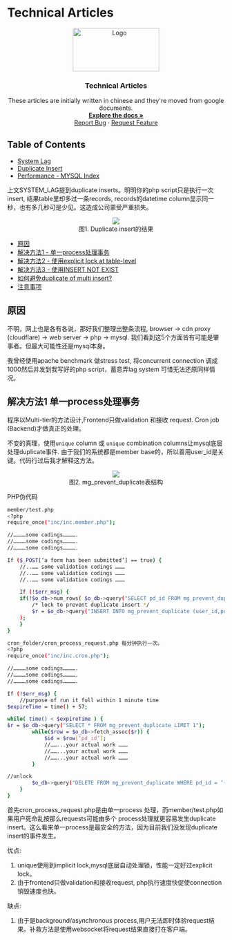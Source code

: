 # Technical Articles
<p align="center">
  <a href="https://github.com/madxradicle/madxframework2.0">
    <img src="https://www.randomsystem.net/media/images/github/MR_logo.png" alt="Logo" width="200px" height="100px">
  </a>
  <h3 align="center">Technical Articles</h3>
  <p align="center">
   These articles are initially written in chinese and they're moved from google documents.
    <br />
    <a href="https://github.com/madxradicle/articles"><strong>Explore the docs »</strong></a>
    <br />
    <a href="https://github.com/madxradicle/articles/issues">Report Bug</a>
    ·
    <a href="https://github.com/madxradicle/articles/issues">Request Feature</a>
  </p>
</p>

<!-- TABLE OF CONTENTS -->
## Table of Contents
* [System Lag](https://github.com/madxradicle/articles/tree/master/system_lag.md)
* [Duplicate Insert](https://github.com/madxradicle/articles/tree/master/duplicate_insert.md)
* [Performance - MYSQL Index](https://github.com/madxradicle/articles/tree/master/performance_mysql_index.md)

上文SYSTEM_LAG提到duplicate inserts。明明你的php script只是执行一次insert, 结果table里却多过一条records, records的datetime column显示同一秒，也有多几秒可是少见。这造成公司蒙受严重损失。

<p align="center">
    <img src="https://github.madxradicle.com/duplicate_insert/figure1.png"/><br/>
   图1. Duplicate insert的结果
</p>    

* [原因](#原因)
* [解决方法1 - 单一process处理事务](#解决方法1-单一process处理事务)
* [解决方法2 - 使用explicit lock at table-level](#解决方法2-使用explicit-lock-at-table-level)
* [解决方法3 - 使用INSERT NOT EXIST](#解决方法3-使用INSERT-NOT-EXIST)
* [如何避免duplicate of multi insert?](#如何避免duplicate-of-multi-insert?)
* [注意事项](#注意事项)

## 原因
不明，网上也是各有各说，那好我们整理出整条流程, browser -> cdn proxy (cloudflare) -> web server -> php -> mysql. 我们看到这5个方面皆有可能是肇事者。但最大可能性还是mysql本身。

我曾经使用apache benchmark 做stress test, 将concurrent connection 调成1000然后并发到我写好的php script，蓄意弄lag system 可惜无法还原同样情况。

## 解决方法1 单一process处理事务
程序以Multi-tier的方法设计,Frontend只做validation 和接收 request. Cron job (Backend)才做真正的处理。    

不变的真理，使用`unique` column 或 `unique` combination columns让mysql底层处理duplicate事件. 由于我们的系统都是member base的，所以善用user_id是关键。代码行过后我才解释这方法。

<p align="center">
    <img src="https://github.madxradicle.com/duplicate_insert/figure2.png"/><br/>
    图2. mg_prevent_duplicate表结构
</p>    

PHP伪代码
```sh
member/test.php
<?php
require_once("inc/inc.member.php");

//…………some codings………….
//…………some codings………….
//…………some codings………….

If ($_POST[‘a form has been submitted’] == true) {
    //..…… some validation codings ………
    //..…… some validation codings ………
    //..…… some validation codings ………

    If (!$err_msg) {
    if(!$o_db->num_rows( $o_db->query("SELECT pd_id FROM mg_prevent_duplicate WHERE user_id = '”.escape($user_id).”' AND pd_activity_type=’add_stock’") ) ) {
        /* lock to prevent duplicate insert */
        $r = $o_db->query("INSERT INTO mg_prevent_duplicate (user_id,pd_activity_type,pd_cdate) VALUES ( ‘“.escape('$user_id').”’,’add_stock’,’”.date("Y-m-d H:i:s").”’ )");
    );
    }
}

cron_folder/cron_process_request.php 每分钟执行一次。
<?php
require_once("inc/inc.cron.php");

//…………some codings………….
//…………some codings………….
//…………some codings………….

If (!$err_msg) {
    //purpose of run it full within 1 minute time
$expireTime = time() + 57;

while( time() < $expireTime ) {
$r = $o_db->query("SELECT * FROM mg_prevent_duplicate LIMIT 1");
        while($row = $o_db->fetch_assoc($r)) {
            $id = $row[‘pd_id’];    
            //……...your actual work ………
            //……...your actual work ………
            //……...your actual work ………
        }

//unlock
        $o_db->query("DELETE FROM mg_prevent_duplicate WHERE pd_id = ‘{$id}’");
    }
}
```
首先cron_process_request.php是由单一process 处理，而member/test.php如果用户死命乱按那么requests可能由多个 process处理就更容易发生duplicate insert。这么看来单一process是最安全的方法，因为目前我们没发现duplicate insert的事件发生。

优点: 
1) unique使用到implicit lock,mysql底层自动处理锁，性能一定好过explicit lock。
2) 由于frontend只做validation和接收request, php执行速度快促使connection 销毁速度也快。

缺点:
1) 由于是background/asynchronous process,用户无法即时体验request结果。补救方法是使用websocket将request结果直接打在客户端。



